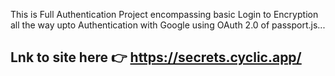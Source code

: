 This is Full Authentication Project encompassing basic Login to Encryption all the way upto Authentication with Google using OAuth 2.0 of passport.js...
## Lnk to site here 👉 https://secrets.cyclic.app/
